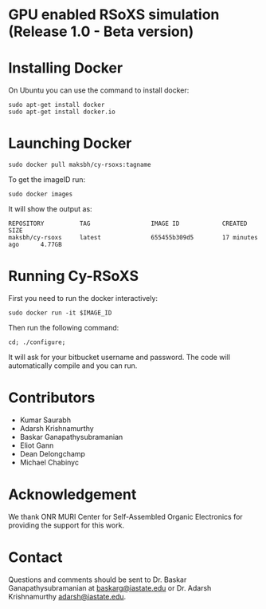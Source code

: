 GPU enabled RSoXS simulation (Release 1.0 - Beta version)
====================================

Installing Docker
=================

On Ubuntu you can use the command to install docker:

```
sudo apt-get install docker
sudo apt-get install docker.io 
```

Launching Docker
================
`sudo docker pull maksbh/cy-rsoxs:tagname`

To get the imageID run:

`sudo docker images`

It will show the output as:

```
REPOSITORY          TAG                 IMAGE ID            CREATED             SIZE
maksbh/cy-rsoxs     latest              655455b309d5        17 minutes ago      4.77GB
```

Running Cy-RSoXS
====================

First you need to run the docker interactively:

`sudo docker run -it $IMAGE_ID`


Then run the following command:
```
cd; ./configure;
```

It will ask for your bitbucket username and password. The code will automatically compile and you can run.

Contributors
============
* Kumar Saurabh
* Adarsh Krishnamurthy
* Baskar Ganapathysubramanian
* Eliot Gann
* Dean Delongchamp
* Michael Chabinyc

Acknowledgement
===============
We thank ONR MURI Center for Self-Assembled Organic Electronics for providing the support for this work.

Contact
=======
Questions and comments should be sent to Dr. Baskar Ganapathysubramanian at [baskarg@iastate.edu](mailto:baskarg@iastate.edu) or Dr.  Adarsh Krishnamurthy [adarsh@iastate.edu](mailto:adarsh@iastate.edu).
